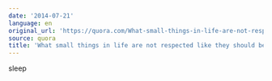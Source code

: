 ```yaml
---
date: '2014-07-21'
language: en
original_url: 'https://quora.com/What-small-things-in-life-are-not-respected-like-they-should-be/answer/Clément-Renaud'
source: quora
title: 'What small things in life are not respected like they should be?'
---
```


sleep
